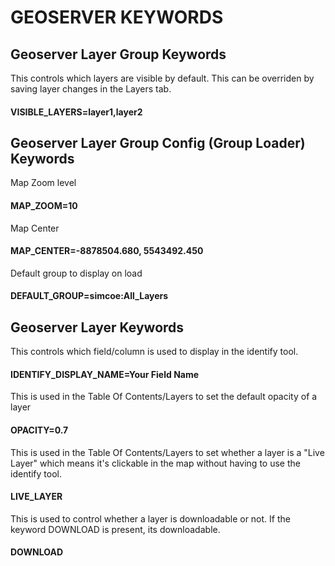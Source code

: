 # GEOSERVER KEYWORDS

## Geoserver Layer Group Keywords

This controls which layers are visible by default.  This can be overriden by saving layer changes in the Layers tab.
#### VISIBLE_LAYERS=layer1,layer2

## Geoserver Layer Group Config (Group Loader) Keywords

Map Zoom level
#### MAP_ZOOM=10

Map Center
#### MAP_CENTER=-8878504.680, 5543492.450

Default group to display on load
#### DEFAULT_GROUP=simcoe:All_Layers

## Geoserver Layer Keywords

This controls which field/column is used to display in the identify tool.
#### IDENTIFY_DISPLAY_NAME=Your Field Name

This is used in the Table Of Contents/Layers to set the default opacity of a layer
#### OPACITY=0.7

This is used in the Table Of Contents/Layers to set whether a layer is a "Live Layer" which means it's clickable in the map without having to use the identify tool.
#### LIVE_LAYER

This is used to control whether a layer is downloadable or not.  If the keyword DOWNLOAD is present, its downloadable.
#### DOWNLOAD
